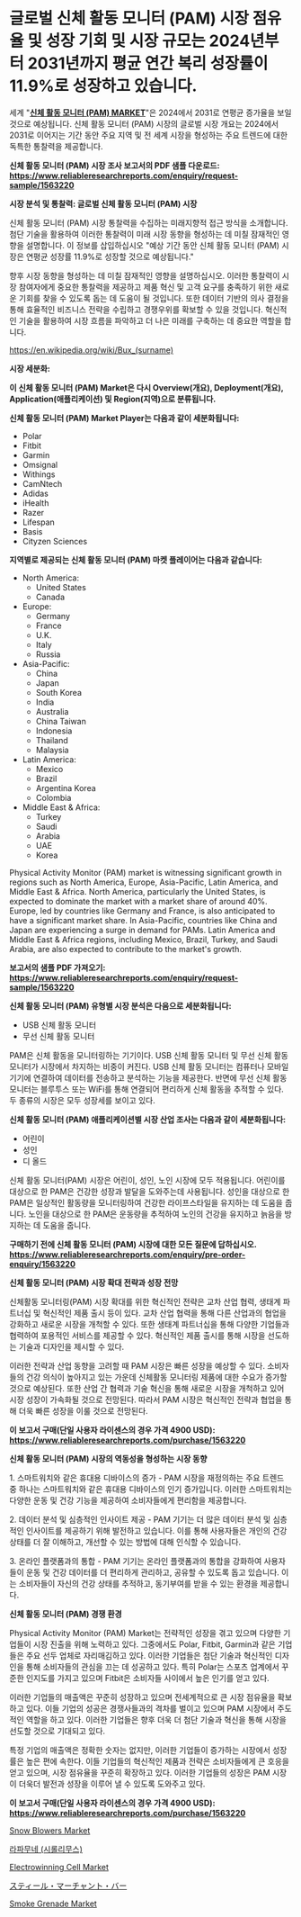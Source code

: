 <p><h1>글로벌 신체 활동 모니터 (PAM) 시장 점유율 및 성장 기회 및 시장 규모는 2024년부터 2031년까지 평균 연간 복리 성장률이 11.9%로 성장하고 있습니다.</h1></p><p>세계 "<strong><a href="https://www.reliableresearchreports.com/physical-activity-monitor-pam--r1563220">신체 활동 모니터 (PAM) MARKET</a></strong>"은 2024에서 2031로 연평균 증가율을 보일 것으로 예상됩니다. 신체 활동 모니터 (PAM) 시장의 글로벌 시장 개요는 2024에서 2031로 이어지는 기간 동안 주요 지역 및 전 세계 시장을 형성하는 주요 트렌드에 대한 독특한 통찰력을 제공합니다.</p>
<p><strong>신체 활동 모니터 (PAM) 시장 조사 보고서의 PDF 샘플 다운로드: <a href="https://www.reliableresearchreports.com/enquiry/request-sample/1563220">https://www.reliableresearchreports.com/enquiry/request-sample/1563220</a></strong></p>
<p><strong>시장 분석 및 통찰력: 글로벌 신체 활동 모니터 (PAM) 시장</strong></p>
<p><p>신체 활동 모니터 (PAM) 시장 통찰력을 수집하는 미래지향적 접근 방식을 소개합니다. 첨단 기술을 활용하여 이러한 통찰력이 미래 시장 동향을 형성하는 데 미칠 잠재적인 영향을 설명합니다. 이 정보를 삽입하십시오 "예상 기간 동안 신체 활동 모니터 (PAM) 시장은 연평균 성장률 11.9%로 성장할 것으로 예상됩니다."</p><p>향후 시장 동향을 형성하는 데 미칠 잠재적인 영향을 설명하십시오. 이러한 통찰력이 시장 참여자에게 중요한 통찰력을 제공하고 제품 혁신 및 고객 요구를 충족하기 위한 새로운 기회를 찾을 수 있도록 돕는 데 도움이 될 것입니다. 또한 데이터 기반의 의사 결정을 통해 효율적인 비즈니스 전략을 수립하고 경쟁우위를 확보할 수 있을 것입니다. 혁신적인 기술을 활용하여 시장 흐름을 파악하고 더 나은 미래를 구축하는 데 중요한 역할을 합니다.</p></p>
<p><a href="%7CAUTHORITHY_DOMAIN_URL%7C">https://en.wikipedia.org/wiki/Bux_(surname)</a></p>
<p><strong>시장 세분화:</strong></p>
<p><strong>이 신체 활동 모니터 (PAM) Market은 다시 Overview(개요), Deployment(개요), Application(애플리케이션) 및 Region(지역)으로 분류됩니다.</strong></p>
<p><strong>신체 활동 모니터 (PAM) Market Player는 다음과 같이 세분화됩니다:</strong></p>
<p><ul><li>Polar</li><li>Fitbit</li><li>Garmin</li><li>Omsignal</li><li>Withings</li><li>CamNtech</li><li>Adidas</li><li>iHealth</li><li>Razer</li><li>Lifespan</li><li>Basis</li><li>Cityzen Sciences</li></ul></p>
<p><strong>지역별로 제공되는 신체 활동 모니터 (PAM) 마켓 플레이어는 다음과 같습니다:</strong></p>
<p><ul>
    <li>
        North America:
        <ul>
            <li>United States</li>
            <li>Canada</li>
        </ul>
    </li>
    <li>
        Europe:
        <ul>
            <li>Germany</li>
            <li>France</li>
            <li>U.K.</li>
            <li>Italy</li>
            <li>Russia</li>
        </ul>
    </li>
    <li>
        Asia-Pacific:
        <ul>
            <li>China</li>
            <li>Japan</li>
            <li>South Korea</li>
            <li>India</li>
            <li>Australia</li>
            <li>China Taiwan</li>
            <li>Indonesia</li>
            <li>Thailand</li>
            <li>Malaysia</li>
        </ul>
    </li>
    <li>
        Latin America:
        <ul>
            <li>Mexico</li>
            <li>Brazil</li>
            <li>Argentina Korea</li>
            <li>Colombia</li>
        </ul>
    </li>
    <li>
        Middle East & Africa:
        <ul>
            <li>Turkey</li>
            <li>Saudi</li>
            <li>Arabia</li>
            <li>UAE</li>
            <li>Korea</li>
        </ul>
    </li>
    </ul></p>
<p><p>Physical Activity Monitor (PAM) market is witnessing significant growth in regions such as North America, Europe, Asia-Pacific, Latin America, and Middle East & Africa. North America, particularly the United States, is expected to dominate the market with a market share of around 40%. Europe, led by countries like Germany and France, is also anticipated to have a significant market share. In Asia-Pacific, countries like China and Japan are experiencing a surge in demand for PAMs. Latin America and Middle East & Africa regions, including Mexico, Brazil, Turkey, and Saudi Arabia, are also expected to contribute to the market's growth.</p></p>
<p><strong>보고서의 샘플 PDF 가져오기: <a href="https://www.reliableresearchreports.com/enquiry/request-sample/1563220">https://www.reliableresearchreports.com/enquiry/request-sample/1563220</a></strong></p>
<p><strong>신체 활동 모니터 (PAM) 유형별 시장 분석은 다음으로 세분화됩니다:</strong></p>
<p><ul><li>USB 신체 활동 모니터</li><li>무선 신체 활동 모니터</li></ul></p>
<p><p>PAM은 신체 활동을 모니터링하는 기기이다. USB 신체 활동 모니터 및 무선 신체 활동 모니터가 시장에서 차지하는 비중이 커진다. USB 신체 활동 모니터는 컴퓨터나 모바일 기기에 연결하여 데이터를 전송하고 분석하는 기능을 제공한다. 반면에 무선 신체 활동 모니터는 블루투스 또는 WiFi를 통해 연결되어 편리하게 신체 활동을 추적할 수 있다. 두 종류의 시장은 모두 성장세를 보이고 있다.</p></p>
<p><strong>신체 활동 모니터 (PAM) 애플리케이션별 시장 산업 조사는 다음과 같이 세분화됩니다:</strong></p>
<p><ul><li>어린이</li><li>성인</li><li>디 올드</li></ul></p>
<p><p>신체 활동 모니터(PAM) 시장은 어린이, 성인, 노인 시장에 모두 적용됩니다. 어린이를 대상으로 한 PAM은 건강한 성장과 발달을 도와주는데 사용됩니다. 성인을 대상으로 한 PAM은 일상적인 활동량을 모니터링하여 건강한 라이프스타일을 유지하는 데 도움을 줍니다. 노인을 대상으로 한 PAM은 운동량을 추적하여 노인의 건강을 유지하고 늙음을 방지하는 데 도움을 줍니다.</p></p>
<p><strong>구매하기 전에 신체 활동 모니터 (PAM) 시장에 대한 모든 질문에 답하십시오. <a href="https://www.reliableresearchreports.com/enquiry/pre-order-enquiry/1563220">https://www.reliableresearchreports.com/enquiry/pre-order-enquiry/1563220</a></strong></p>
<p><strong>신체 활동 모니터 (PAM) 시장 확대 전략과 성장 전망</strong></p>
<p><p>신체활동 모니터링(PAM) 시장 확대를 위한 혁신적인 전략은 교차 산업 협력, 생태계 파트너십 및 혁신적인 제품 출시 등이 있다. 교차 산업 협력을 통해 다른 산업과의 협업을 강화하고 새로운 시장을 개척할 수 있다. 또한 생태계 파트너십을 통해 다양한 기업들과 협력하여 포용적인 서비스를 제공할 수 있다. 혁신적인 제품 출시를 통해 시장을 선도하는 기술과 디자인을 제시할 수 있다.</p><p>이러한 전략과 산업 동향을 고려할 때 PAM 시장은 빠른 성장을 예상할 수 있다. 소비자들의 건강 의식이 높아지고 있는 가운데 신체활동 모니터링 제품에 대한 수요가 증가할 것으로 예상된다. 또한 산업 간 협력과 기술 혁신을 통해 새로운 시장을 개척하고 있어 시장 성장이 가속화될 것으로 전망된다. 따라서 PAM 시장은 혁신적인 전략과 협업을 통해 더욱 빠른 성장을 이룰 것으로 전망된다.</p></p>
<p><strong>이 보고서 구매(단일 사용자 라이센스의 경우 가격 4900 USD): <a href="https://www.reliableresearchreports.com/purchase/1563220">https://www.reliableresearchreports.com/purchase/1563220</a></strong></p>
<p><strong>신체 활동 모니터 (PAM) 시장의 역동성을 형성하는 시장 동향</strong></p>
<p><p>1. 스마트워치와 같은 휴대용 디바이스의 증가 - PAM 시장을 재정의하는 주요 트렌드 중 하나는 스마트워치와 같은 휴대용 디바이스의 인기 증가입니다. 이러한 스마트워치는 다양한 운동 및 건강 기능을 제공하여 소비자들에게 편리함을 제공합니다.</p><p>2. 데이터 분석 및 심층적인 인사이트 제공 - PAM 기기는 더 많은 데이터 분석 및 심층적인 인사이트를 제공하기 위해 발전하고 있습니다. 이를 통해 사용자들은 개인의 건강 상태를 더 잘 이해하고, 개선할 수 있는 방법에 대해 인식할 수 있습니다.</p><p>3. 온라인 플랫폼과의 통합 - PAM 기기는 온라인 플랫폼과의 통합을 강화하여 사용자들이 운동 및 건강 데이터를 더 편리하게 관리하고, 공유할 수 있도록 돕고 있습니다. 이는 소비자들이 자신의 건강 상태를 추적하고, 동기부여를 받을 수 있는 환경을 제공합니다.</p></p>
<p><strong>신체 활동 모니터 (PAM) 경쟁 환경</strong></p>
<p><p>Physical Activity Monitor (PAM) Market는 전략적인 성장을 겪고 있으며 다양한 기업들이 시장 진출을 위해 노력하고 있다. 그중에서도 Polar, Fitbit, Garmin과 같은 기업들은 주요 선두 업체로 자리매김하고 있다. 이러한 기업들은 첨단 기술과 혁신적인 디자인을 통해 소비자들의 관심을 끄는 데 성공하고 있다. 특히 Polar는 스포츠 업계에서 꾸준한 인지도를 가지고 있으며 Fitbit은 소비자들 사이에서 높은 인기를 얻고 있다.</p><p>이러한 기업들의 매출액은 꾸준히 성장하고 있으며 전세계적으로 큰 시장 점유율을 확보하고 있다. 이들 기업의 성공은 경쟁사들과의 격차를 벌이고 있으며 PAM 시장에서 주도적인 역할을 하고 있다. 이러한 기업들은 향후 더욱 더 첨단 기술과 혁신을 통해 시장을 선도할 것으로 기대되고 있다.</p><p>특정 기업의 매출액은 정확한 숫자는 없지만, 이러한 기업들이 증가하는 시장에서 성장률은 높은 편에 속한다. 이들 기업들의 혁신적인 제품과 전략은 소비자들에게 큰 호응을 얻고 있으며, 시장 점유율을 꾸준히 확장하고 있다. 이러한 기업들의 성장은 PAM 시장이 더욱더 발전과 성장을 이루어 낼 수 있도록 도와주고 있다.</p></p>
<p><strong>이 보고서 구매(단일 사용자 라이센스의 경우 가격 4900 USD): <a href="https://www.reliableresearchreports.com/purchase/1563220">https://www.reliableresearchreports.com/purchase/1563220</a></strong></p>
<p><p><a href="https://medium.com/@clarenceuvalis67867/emerging-trends-in-snow-blowers-market-global-outlook-and-future-prospects-from-2024-2031-90137c6c708b">Snow Blowers Market</a></p><p><a href="https://github.com/sougarounis/Market-Research-Report-List-5/blob/main/934490388371.md">라파무네 (시롤리무스)</a></p><p><a href="https://www.linkedin.com/pulse/electrowinning-cell-market-trends-focusing-insight-ulnde?trackingId=88%2BzUebcSPixRe6k4nVt0A%3D%3D">Electrowinning Cell Market</a></p><p><a href="https://medium.com/@hattietromp/%E9%8B%BC%E6%9D%90%E5%95%86%E3%83%90%E3%83%BC%E3%83%9E%E3%83%BC%E3%82%B1%E3%83%83%E3%83%88%E5%8B%95%E5%90%91-%E5%B8%82%E5%A0%B4%E3%82%BB%E3%82%B0%E3%83%A1%E3%83%B3%E3%83%86%E3%83%BC%E3%82%B7%E3%83%A7%E3%83%B3%E3%81%AE%E8%A9%B3%E7%B4%B0%E3%81%AA%E7%A0%94%E7%A9%B6%E3%81%A8%E6%96%B0%E8%88%88%E5%8B%95%E5%90%91%E3%81%AE%E9%87%8D%E8%A6%81%E6%80%A7%E3%81%AE%E5%88%86%E6%9E%90-d07797574416">スティール・マーチャント・バー</a></p><p><a href="https://medium.com/@clarenceuvalis67867/smoke-grenade-market-size-is-growing-at-cagr-of-7-8-b4813fd25e37">Smoke Grenade Market</a></p></p>